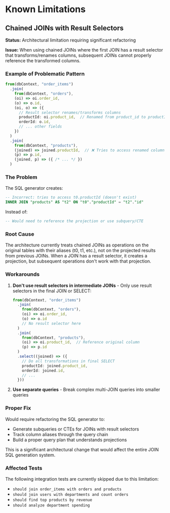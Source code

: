 # Known Limitations

## Chained JOINs with Result Selectors

**Status:** Architectural limitation requiring significant refactoring

**Issue:** When using chained JOINs where the first JOIN has a result selector that transforms/renames columns, subsequent JOINs cannot properly reference the transformed columns.

### Example of Problematic Pattern

```typescript
from(dbContext, "order_items")
  .join(
    from(dbContext, "orders"),
    (oi) => oi.order_id,
    (o) => o.id,
    (oi, o) => ({
      // Result selector renames/transforms columns
      productId: oi.product_id,  // Renamed from product_id to productId
      orderId: o.id,
      // ... other fields
    })
  )
  .join(
    from(dbContext, "products"),
    (joined) => joined.productId,  // ❌ Tries to access renamed column
    (p) => p.id,
    (joined, p) => ({ /* ... */ })
  )
```

### The Problem

The SQL generator creates:
```sql
-- Incorrect: tries to access t0.productId (doesn't exist)
INNER JOIN "products" AS "t2" ON "t0"."productId" = "t2"."id"
```

Instead of:
```sql
-- Would need to reference the projection or use subquery/CTE
```

### Root Cause

The architecture currently treats chained JOINs as operations on the original tables with their aliases (t0, t1, etc.), not on the projected results from previous JOINs. When a JOIN has a result selector, it creates a projection, but subsequent operations don't work with that projection.

### Workarounds

1. **Don't use result selectors in intermediate JOINs** - Only use result selectors in the final JOIN or SELECT:
   ```typescript
   from(dbContext, "order_items")
     .join(
       from(dbContext, "orders"),
       (oi) => oi.order_id,
       (o) => o.id
       // No result selector here
     )
     .join(
       from(dbContext, "products"),
       (oi) => oi.product_id,  // Reference original column
       (p) => p.id
     )
     .select((joined) => ({
       // Do all transformations in final SELECT
       productId: joined.product_id,
       orderId: joined.id,
       // ...
     }))
   ```

2. **Use separate queries** - Break complex multi-JOIN queries into smaller queries

### Proper Fix

Would require refactoring the SQL generator to:
- Generate subqueries or CTEs for JOINs with result selectors
- Track column aliases through the query chain
- Build a proper query plan that understands projections

This is a significant architectural change that would affect the entire JOIN SQL generation system.

### Affected Tests

The following integration tests are currently skipped due to this limitation:
- `should join order_items with orders and products`
- `should join users with departments and count orders`
- `should find top products by revenue`
- `should analyze department spending`